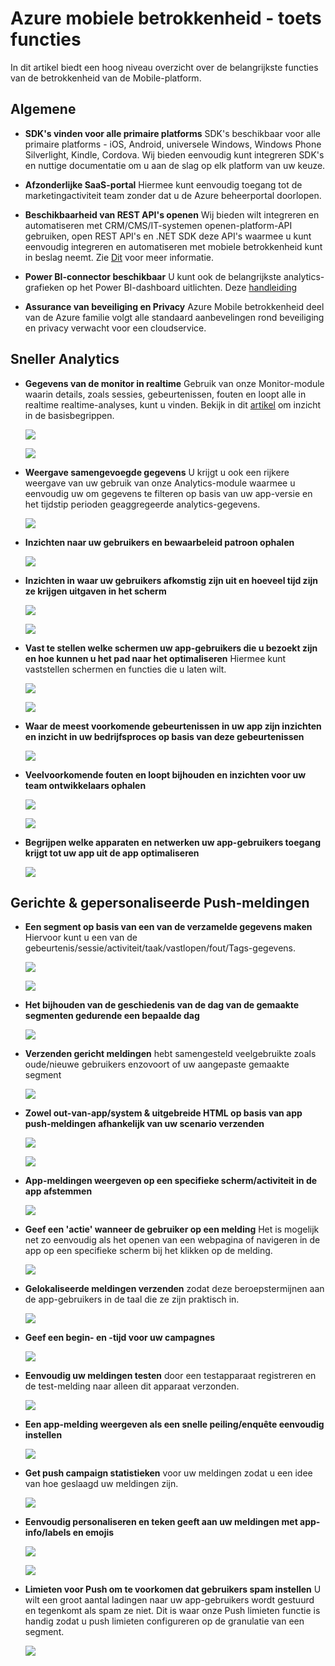<properties
    pageTitle="Azure mobiele betrokkenheid - toets functies"
    description="Beschrijving van de belangrijkste functies van Azure Mobile betrokkenheid"
    services="mobile-engagement"
    documentationCenter="mobile" 
    authors="piyushjo" 
    manager="erikre" 
    editor="" />

<tags
    ms.service="mobile-engagement"
    ms.workload="mobile"
    ms.tgt_pltfrm="na"
    ms.devlang="na"
    ms.topic="article"
    ms.date="08/19/2016"
    ms.author="piyushjo" />

# <a name="azure-mobile-engagement---key-features"></a>Azure mobiele betrokkenheid - toets functies

In dit artikel biedt een hoog niveau overzicht over de belangrijkste functies van de betrokkenheid van de Mobile-platform. 

## <a name="general"></a>**Algemene**

- **SDK's vinden voor alle primaire platforms** SDK's beschikbaar voor alle primaire platforms - iOS, Android, universele Windows, Windows Phone Silverlight, Kindle, Cordova. Wij bieden eenvoudig kunt integreren SDK's en nuttige documentatie om u aan de slag op elk platform van uw keuze. 

- **Afzonderlijke SaaS-portal** Hiermee kunt eenvoudig toegang tot de marketingactiviteit team zonder dat u de Azure beheerportal doorlopen. 

- **Beschikbaarheid van REST API's openen** Wij bieden wilt integreren en automatiseren met CRM/CMS/IT-systemen openen-platform-API gebruiken, open REST API's en .NET SDK deze API's waarmee u kunt eenvoudig integreren en automatiseren met mobiele betrokkenheid kunt in beslag neemt. Zie [Dit](mobile-engagement-api-authentication.md) voor meer informatie. 

- **Power BI-connector beschikbaar** U kunt ook de belangrijkste analytics-grafieken op het Power BI-dashboard uitlichten. Deze [handleiding](https://powerbi.microsoft.com/en-us/documentation/powerbi-content-pack-azure-mobile/)

- **Assurance van beveiliging en Privacy** Azure Mobile betrokkenheid deel van de Azure familie volgt alle standaard aanbevelingen rond beveiliging en privacy verwacht voor een cloudservice.

## <a name="actionable-analytics"></a>**Sneller Analytics**

- **Gegevens van de monitor in realtime** Gebruik van onze Monitor-module waarin details, zoals sessies, gebeurtenissen, fouten en loopt alle in realtime realtime-analyses, kunt u vinden. Bekijk in dit [artikel](mobile-engagement-concepts.md) om inzicht in de basisbegrippen. 

    ![][1]

    ![][2]      

- **Weergave samengevoegde gegevens** U krijgt u ook een rijkere weergave van uw gebruik van onze Analytics-module waarmee u eenvoudig uw om gegevens te filteren op basis van uw app-versie en het tijdstip perioden geaggregeerde analytics-gegevens.

    ![][3]      

- **Inzichten naar uw gebruikers en bewaarbeleid patroon ophalen**

    ![][4]      

- **Inzichten in waar uw gebruikers afkomstig zijn uit en hoeveel tijd zijn ze krijgen uitgaven in het scherm**

    ![][5]      
    
    ![][6]      

- **Vast te stellen welke schermen uw app-gebruikers die u bezoekt zijn en hoe kunnen u het pad naar het optimaliseren** Hiermee kunt vaststellen schermen en functies die u laten wilt.

    ![][7]      
    
    ![][8]      

- **Waar de meest voorkomende gebeurtenissen in uw app zijn inzichten en inzicht in uw bedrijfsproces op basis van deze gebeurtenissen** 

    ![][9]  

- **Veelvoorkomende fouten en loopt bijhouden en inzichten voor uw team ontwikkelaars ophalen**

    ![][10]     
    
    ![][11] 

- **Begrijpen welke apparaten en netwerken uw app-gebruikers toegang krijgt tot uw app uit de app optimaliseren** 

    ![][12] 
    
## <a name="targeted--personalized-push-notifications"></a>**Gerichte & gepersonaliseerde Push-meldingen**

- **Een segment op basis van een van de verzamelde gegevens maken** Hiervoor kunt u een van de gebeurtenis/sessie/activiteit/taak/vastlopen/fout/Tags-gegevens.

    ![][13]

    ![][14]     

- **Het bijhouden van de geschiedenis van de dag van de gemaakte segmenten gedurende een bepaalde dag**

    ![][15] 

- **Verzenden gericht meldingen** hebt samengesteld veelgebruikte zoals oude/nieuwe gebruikers enzovoort of uw aangepaste gemaakte segment

    ![][16] 

- **Zowel out-van-app/system & uitgebreide HTML op basis van app push-meldingen afhankelijk van uw scenario verzenden**

    ![][17] 

    ![][18] 

- **App-meldingen weergeven op een specifieke scherm/activiteit in de app afstemmen**

    ![][19] 

- **Geef een 'actie' wanneer de gebruiker op een melding** Het is mogelijk net zo eenvoudig als het openen van een webpagina of navigeren in de app op een specifieke scherm bij het klikken op de melding. 

    ![][20]
    
- **Gelokaliseerde meldingen verzenden** zodat deze beroepstermijnen aan de app-gebruikers in de taal die ze zijn praktisch in. 

    ![][21] 

- **Geef een begin- en -tijd voor uw campagnes** 

    ![][22] 

- **Eenvoudig uw meldingen testen** door een testapparaat registreren en de test-melding naar alleen dit apparaat verzonden.

    ![][23] 

- **Een app-melding weergeven als een snelle peiling/enquête eenvoudig instellen**  

    ![][24]
    
- **Get push campaign statistieken** voor uw meldingen zodat u een idee van hoe geslaagd uw meldingen zijn.

    ![][25] 

- **Eenvoudig personaliseren en teken geeft aan uw meldingen met app-info/labels en emojis** 

    ![][26] 

    ![][27] 

- **Limieten voor Push om te voorkomen dat gebruikers spam instellen** U wilt een groot aantal ladingen naar uw app-gebruikers wordt gestuurd en tegenkomt als spam ze niet. Dit is waar onze Push limieten functie is handig zodat u push limieten configureren op de granulatie van een segment. 

    ![][28]         

<!-- Images -->
[1]: ./media/mobile-engagement-key-features/monitor1.png
[2]: ./media/mobile-engagement-key-features/monitor2.png
[3]: ./media/mobile-engagement-key-features/analytics-filter.png
[4]: ./media/mobile-engagement-key-features/retention.png
[5]: ./media/mobile-engagement-key-features/analytics-geomap.png
[6]: ./media/mobile-engagement-key-features/analytics-session-length.png
[7]: ./media/mobile-engagement-key-features/analytics-activities.png
[8]: ./media/mobile-engagement-key-features/analytics-userpath.png
[9]: ./media/mobile-engagement-key-features/analytics-events.png
[10]: ./media/mobile-engagement-key-features/analyics-errors.png
[11]: ./media/mobile-engagement-key-features/analyics-errors-details.png
[12]: ./media/mobile-engagement-key-features/technicals.png
[13]: ./media/mobile-engagement-key-features/segment.png
[14]: ./media/mobile-engagement-key-features/segment-creation.png
[15]: ./media/mobile-engagement-key-features/segment-history.png
[16]: ./media/mobile-engagement-key-features/segment-push.png
[17]: ./media/mobile-engagement-key-features/out-of-app.png
[18]: ./media/mobile-engagement-key-features/in-app-push.png
[19]: ./media/mobile-engagement-key-features/push-in-activity.png
[20]: ./media/mobile-engagement-key-features/push-action.png
[21]: ./media/mobile-engagement-key-features/push-languages.png
[22]: ./media/mobile-engagement-key-features/push-timeframe.png
[23]: ./media/mobile-engagement-key-features/push-test.png
[24]: ./media/mobile-engagement-key-features/push-poll.png
[25]: ./media/mobile-engagement-key-features/push-stats.png
[26]: ./media/mobile-engagement-key-features/push_personalized.png
[27]: ./media/mobile-engagement-key-features/push_emoji.png
[28]: ./media/mobile-engagement-key-features/push_limits.png









